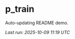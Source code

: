# p_train

Auto-updating README demo.

<!--START_SECTION:status-->
_Last run: 2025-10-09 11:19 UTC_
<!--END_SECTION:status-->

































































































































































































































































































































































































































































































































































































































































































































































































































































































































































































































































































